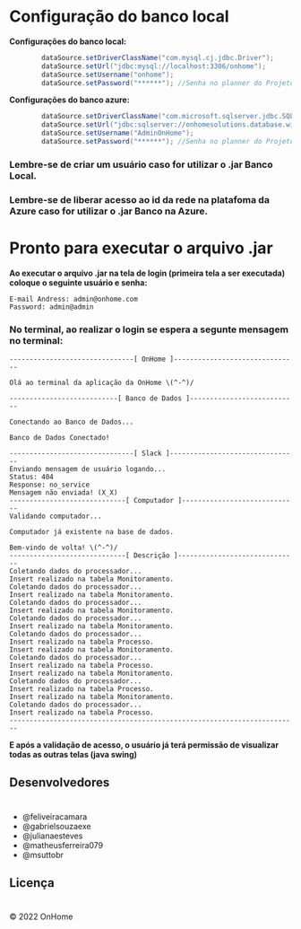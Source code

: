 # Configuração do banco local

**Configurações do banco local:**

```java
        dataSource.setDriverClassName("com.mysql.cj.jdbc.Driver");
        dataSource.setUrl("jdbc:mysql://localhost:3306/onhome");
        dataSource.setUsername("onhome");
        dataSource.setPassword("******"); //Senha no planner do Projeto.
```

**Configurações do banco azure:**

```java
        dataSource.setDriverClassName("com.microsoft.sqlserver.jdbc.SQLServerDriver");
        dataSource.setUrl("jdbc:sqlserver://onhomesolutions.database.windows.net:1433;database=onHome;user=AdminOnHome@onhomesolutions;password={your_password_here};encrypt=true;trustServerCertificate=false;hostNameInCertificate=*.database.windows.net;loginTimeout=30;");
        dataSource.setUsername("AdminOnHome");
        dataSource.setPassword("******"); //Senha no planner do Projeto.
```


### Lembre-se de criar um usuário caso for utilizar o .jar Banco Local.
### Lembre-se de liberar acesso ao id da rede na platafoma da Azure caso for utilizar o .jar Banco na Azure.

# Pronto para executar o arquivo .jar

**Ao executar o arquivo .jar na tela de login (primeira tela a ser executada) coloque o seguinte usuário e senha:**

```
E-mail Andress: admin@onhome.com
Password: admin@admin
```

### No terminal, ao realizar o login se espera a segunte mensagem no terminal:

```
-------------------------------[ OnHome ]-------------------------------

Olá ao terminal da aplicação da OnHome \(^-^)/

---------------------------[ Banco de Dados ]---------------------------

Conectando ao Banco de Dados...

Banco de Dados Conectado!

-------------------------------[ Slack ]--------------------------------
Enviando mensagem de usuário logando...
Status: 404
Response: no_service
Mensagem não enviada! (X_X)
-----------------------------[ Computador ]-----------------------------
Validando computador...

Computador já existente na base de dados.

Bem-vindo de volta! \(^-^)/
-----------------------------[ Descrição ]------------------------------
Coletando dados do processador...
Insert realizado na tabela Monitoramento.
Coletando dados do processador...
Insert realizado na tabela Monitoramento.
Coletando dados do processador...
Insert realizado na tabela Monitoramento.
Coletando dados do processador...
Insert realizado na tabela Monitoramento.
Coletando dados do processador...
Insert realizado na tabela Processo.
Insert realizado na tabela Monitoramento.
Coletando dados do processador...
Insert realizado na tabela Processo.
Insert realizado na tabela Monitoramento.
Coletando dados do processador...
Insert realizado na tabela Processo.
Insert realizado na tabela Monitoramento.
Coletando dados do processador...
Insert realizado na tabela Processo.
------------------------------------------------------------------------
```

**E após a validação de acesso, o usuário já terá permissão de visualizar todas as outras telas (java swing)**

## Desenvolvedores
#
- @feliveiracamara
- @gabrielsouzaexe
- @julianaesteves
- @matheusferreira079
- @msuttobr

## Licença
#
© 2022 OnHome

